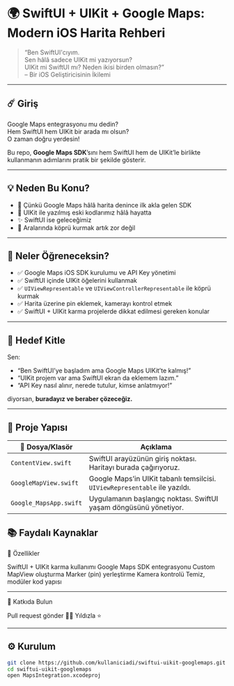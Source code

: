 # 🌍 SwiftUI + UIKit + Google Maps: Modern iOS Harita Rehberi

> “Ben SwiftUI'cıyım.  
> Sen hâlâ sadece UIKit mi yazıyorsun?  
> UIKit mi SwiftUI mı? Neden ikisi birden olmasın?”  
> – Bir iOS Geliştiricisinin İkilemi

---

## ☄️ Giriş

Google Maps entegrasyonu mu dedin?  
Hem SwiftUI hem UIKit bir arada mı olsun?  
O zaman doğru yerdesin!

Bu repo, **Google Maps SDK**’sını hem SwiftUI hem de UIKit’le birlikte kullanmanın adımlarını pratik bir şekilde gösterir.

---

## 💡 Neden Bu Konu?

- 📌 Çünkü Google Maps hâlâ harita denince ilk akla gelen SDK  
- 🧩 UIKit ile yazılmış eski kodlarımız hâlâ hayatta  
- ✨ SwiftUI ise geleceğimiz  
- 🔄 Aralarında köprü kurmak artık zor değil  

---

## 🚀 Neler Öğreneceksin?

- ✅ Google Maps iOS SDK kurulumu ve API Key yönetimi  
- ✅ SwiftUI içinde UIKit öğelerini kullanmak  
- ✅ `UIViewRepresentable` ve `UIViewControllerRepresentable` ile köprü kurmak  
- ✅ Harita üzerine pin eklemek, kamerayı kontrol etmek  
- ✅ SwiftUI + UIKit karma projelerde dikkat edilmesi gereken konular  

---

## 🧠 Hedef Kitle

Sen:

- “Ben SwiftUI’ye başladım ama Google Maps UIKit’te kalmış!”  
- “UIKit projem var ama SwiftUI ekran da eklemem lazım.”  
- “API Key nasıl alınır, nerede tutulur, kimse anlatmıyor!”  

diyorsan, **buradayız ve beraber çözeceğiz.**

---

## 🔧 Proje Yapısı

| 📄 Dosya/Klasör           | Açıklama                                                                 |
|---------------------------|--------------------------------------------------------------------------|
| `ContentView.swift`       | SwiftUI arayüzünün giriş noktası. Haritayı burada çağırıyoruz.           |
| `GoogleMapView.swift`     | Google Maps’in UIKit tabanlı temsilcisi. `UIViewRepresentable` ile yazıldı. |
| `Google_MapsApp.swift`    | Uygulamanın başlangıç noktası. SwiftUI yaşam döngüsünü yönetiyor.        |

## 📚 Faydalı Kaynaklar

🧪 Özellikler

 SwiftUI + UIKit karma kullanımı
 Google Maps SDK entegrasyonu
 Custom MapView oluşturma
 Marker (pin) yerleştirme
 Kamera kontrolü
 Temiz, modüler kod yapısı
 
---

🤝 Katkıda Bulun

Pull request gönder 👨‍💻
Yıldızla ⭐

---

## ⚙️ Kurulum

```bash
git clone https://github.com/kullaniciadi/swiftui-uikit-googlemaps.git
cd swiftui-uikit-googlemaps
open MapsIntegration.xcodeproj

